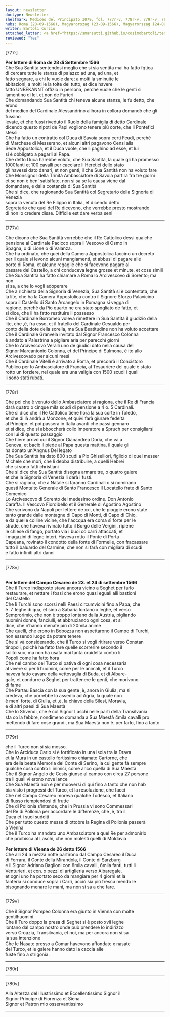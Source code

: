 ```yaml
---
layout: newsletter
doctype: Newsletter
shelfmark: Mediceo del Principato 3079, fol. 777r-v, 778r-v, 779r-v, 780r-v
hubs: Roma (28-09-1566), Magyarorszag (23-09-1566), Magyarorszag (24-09-1566), Wien (26-09-1566)
writer: Bartoli Curzio
attached_letter: <a href="https://smansutti.github.io/cosimobartoli/texts/2978_048/">2978_048</a>
reviewed: "Yes"
---
```


[777r]  
  
  
<strong>Per lettere di Roma de 28 di Settembre 1566</strong>  
 Che Sua Santità sentendosi meglio che si sia sentita mai ha fatto fqtica  
di cercare tutte le stanze di palazzo ad una, ad una, et  
fatto segnare, a chi le vuole dare; a molti la sminuite le  
abitazioni, a molti le la tolte del tutto, et dice havere  
fatto UNBEKANNT offizio in persona, perchè vuole che le genti si  
lamentino di lei, et non de Furieri  
Che domandando Sua Santità chi teneva alcune stanze, le fu detto, che erono  
del medico del Cardinale Alessandrino allhora in collora domandò che gli fussino  
levate, et che fussi riveduto il Ruolo della famiglia di detto Cardinale  
dicendo questo nipoti de Papi vogliono tenere più corte, che li Pontefici stessi  
Che ha fatto un contratto col Duca di Savoia sopra certi Feudi, perchè  
di Marchese di Messerano, et alcuni altri pagavono Censi alla  
Sede Appostolica, et il Duca vuole, che li paghino ad esse, et lui  
si è obbligato a pagarli al Papa.  
Che detto Duca harebbe voluto, che Sua Santità, la quale gli ha promesso  
1000fanti et 100 cavalli per cacciare li Heretici dello stato  
gli havessi dato danari, et non genti, il che Sua Santità non ha voluto fare  
 Che Monsignor della Trinità Ambasciatore di Savoia partirà fra tre giorni  
et se non è ben' satisffato, non si sa se la causa viene dal  
domandare, e dalla costanzia di Sua Santità  
Che si dice, che ragionando Sua Santità col Segretario della Signoria di Venezia  
sopra la venuta del Re Filippo in Italia, et dicendo detto  
Segretario che quei del Re dicevono, che verrebbe presto mostrando  
di non lo credere disse. Difficile est dare verba seni  
  
---  

[777v]  
  
  
Che dicono che Sua Santità vorrebbe che il Re Cattolico dessi qualche  
pensione al Cardinale Pacicco sopra il Vescovo di Osmo in  
Spagna, o di Lione o di Valanza.  
Che ha ordinato, che quei della Camera Appostolica faccino un decreto  
per il quale si levono alcuni mangiamenti, et abbusi di pagare alle  
porte di Roma, et alcune regaglie che si facevono pagare al  
passare del Castello, a chi conduceva legne grosse et minute, et cose simili  
Che Sua Santità ha fatto chiamare a Roma lo Arcivescovo di Sorento; ma non  
si sa, a che lo vogli adoperare  
Che a richiesta della Signoria di Venezia, Sua Santità si è contentata, che  
la lite, che ha la Camera Appostolica contro il Signore Sforzo Palavicino  
sopra il Castello di Santo Arcangelo in Romagna si vegga di  
ragione. perchè da Pio quarto ne era stato spogliato de fatto, et  
si dice, che li ha fatto restituire il possesso  
Che il Cardinale Borromeo voleva rimettere in Sua Santità il giudizio della  
lite, che ,è, fra esso, et il fratello del Cardinale Gesualdo per  
conto della dote della sorella, ma Sua Beatitudine non ha voluto accettare  
Che il Cardinale Granvela invitato dal Signor Francesco Colonna  
è andato a Palestrina a pigliare aria per parecchi giorni  
Che lo Arcivescovo Veralli uno de giudici dato nella causa del  
Signor Marcantonio Colonna, et del Principe di Sulmona, è ito allo  
Arcivescovado per alcuni mesi  
Che il Cardinale Vitelli è arrivato a Roma, et preconrà il Concistoro  
Publico per lo Ambasciatore di Francia, al Tesauriere del quale è stato  
rotto un forziere, nel quale era una valigia con 1500 scudi i quali  
li sono stati rubati.  
  
---  

[778r]  
  
  
Che poi che è venuto dello Ambasciatore si ragiona, che il Re di Francia  
darà quatro o cinque mila scudi di pensione a 4 o. 5 Cardinali.  
Che si dice che il Re Cattolico tiene hora la sua corte in Toledo,  
et che di là andrà a Monzone, et quivi farà giurare fedeltà  
al Principe. et poi passerà in Italia avanti che passi gennaro  
et si dice, che si abboccherà collo Imperatore a Spruch per consigliarsi  
con lui di questo passaggio  
Che hiere arrivò qui il Signor Gianandrea Doria, che va a  
Genova, et baciò il piede al Papa questa mattina, il quale gli  
ha donato un'Angnus Dei legato  
Che Sua Santità ha dato 800 scudi a Pio Ghiselliori, figliolo di quel messer  
Michele che morì, che li debba distribuire, a quelli Hebrei  
che si sono fatti christiani  
Che si dice che Sua Santità disegna armare tre, o quatro galere  
et che la Signoria di Venezia li darà i fusti.  
Che si ragiona, che a Natale si faranno Cardinali o si nominano  
questi Montalto Generale di Santo Francesco Il Locatello frate di Santo Comenico  
Lo Arcivescovo di Sorento del medesimo ordine. Don Antonio  
Caraffa. Il Vescovo Fiordibello et il Generale di Agostino Agostino  
Che scrivono da Napoli per lettere de xxi, che le pioggie erono state  
tanto grande dalle montagne di Capo di Monti, di Capo di Chio,  
e da quelle colline vicine, che l'accqua era corsa sì forte per le  
strade, che haveva rivinato tutto il Borgo delle Vergini, ripiene  
le chiese di fango, portato via i buoi co carri attaccati, et  
i magazini di legne interi. Haveva rotto il Ponte di Porta  
Capuana, rovinato il condotto della fonte di Formelle, con fracassare  
tutto il baluardo del Carmine, che non si farà con migliara di scudi  
e fatto infiniti altri danni  
  
---  

[778v]  
  
  
<br/><strong>Per lettere del Campo Cesareo de 23. et 24 di settembre 1566</strong>  
Che il Turco indisposto stava ancora vicino a Seghet per farlo  
restaurare, et nettare i fossi che erono quasi eguali alli bastioni  
del Castello  
Che li Turchi sono scorsi nelli Paesi circumvicini fino a Papa, che  
è .7. leghe di qua, et sino a Sabaria lontano x leghe, et verso  
Semprorimio, che non è troppo lontano dalla Austria, pigliando  
huomini donne, fanciulli, et abbruciando ogni cosa, et si  
dice, che n’hanno menate più di 20mila anime  
Che quelli, che erono in Bobozza non aspettarono il Campo di Turchi,  
non essendo luogo da potere tenere  
Che si và considerando, che il Turco si vogli ritirare verso Constan  
tinopoli, poichè ha fatto fare quelle scorrerire secondo il  
solito suo, ma non ha usata mai tanta cruideltà contro li  
Popoli come ha fatto hora  
Che nel cambo del Turco si pativa di ogni cosa necessaria  
al vivere si per li huomini, come per le animali, et il Turco  
haveva fatto cavare della vettovaglia di Buda, et di Albare-  
gale, et condurre a Seghet per trattenere le genti, che morivono  
di fame  
Che Partau Bascia con la sua gente ,è, anora in Giulia, ma si  
credeva, che porrebbe lo assedio ad Agria, la quale non  
è men' forte, di Giulia, et ,è, la chiave della Silesi, Moravia,  
e di altri paesi di Sua Maestà  
Che lo Shvendi, che è col Signor Laschi nelle parti della Transilvania  
sta co la febbre, nondimeno domanda a Sua Maestà 4mila cavalli pro  
mettendo di fare cose grandi, ma Sua Maestà non è. per farlo, fino a tanto  
  
---  

[779r]  
  
  
che il Turco non si sia mosso.  
Che lo Arciduca Carlo si è fortificato in una Isola tra la Drava  
et la Mura in un castello fortissimo chiamato Cartorne, che  
era della beata Memoria del Conte di Serino, la cui gente fà sempre  
qualche cosa contro li inimici, come anco quella di Sua Maestà  
Che il Signor Angelo de Cesis giunse al campo con circa 27 persone  
tra li quali vi erono nove lance  
Che Sua Maestà non è per muoversi di qui fino a tanto che non hab  
bia visto i progressi del Turco, et la resoluzione, che facci  
Che nel Campo Cesareo moreva qualche Todesco, et Italiano  
di flusso riempiendosi di frutte  
Che di Pollonia s'intende, che in Prussia vi sono Commessari  
del Re di Pollonia per accordare le differenze, che ,è, tra il  
Duca et i suoi sudditi  
Che per tutto questo messe di ottobre la Regina di Pollonia passerà  
a Vienna  
Che il Turco ha mandato uno Ambasciatore a quel Re per admonirlo  
che proibisca al Laschi, che non molesti quelli di Moldavia  
<br/><strong>Per lettere di Vienna de 26 detto 1566</strong>  
Che alli 24 a mezza notte partirono dal Campo Cesareo il Duca  
di Ferrara, il Conte della Mirandola, il Conte di Sarzburg  
e il Signor Adriano Baglioni con 8mila cavalli, 6mila fanti, tutti li  
Venturieri, et con. x pezzi di artiglieria verso Albaregale,  
et ogni uno ha portato seco da mangiare per 4 giorni et la  
fanteria si conduce sopra i Carri, acciò sia più fresca mendo le  
bisognando menare le mani, ma non si sa a che fare.  
  
---  

[779v]  
  
  
Che il Signor Pompeo Colonna era giunto in Vienna con molte  
gentilhuomini  
Che il Turo doppo la presa di Seghet si è posto xvii leghe  
lontano dal campo nostro onde può prendere lo indirizzo  
verso Croazia, Transilvania, et noi, ma per ancora non si sa  
la sua intenzione  
Che le Nasate presso a Comar havevono affondate x nasate  
del Turco, et le galere hanno dato la caccia alle  
fuste fino a strigonia.  
  
---  

[780r]  
  
  
  
---  

[780v]  
  
  
Alla Altezza del Illustrissimo et Eccellentissimo Signor il  
Signor Principe di Fiorenza et Siena  
Signor et Patron mio osservantissimo  
  
---  

